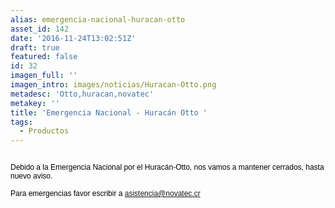 ```yaml
---
alias: emergencia-nacional-huracan-otto
asset_id: 142
date: '2016-11-24T13:02:51Z'
draft: true
featured: false
id: 32
imagen_full: ''
imagen_intro: images/noticias/Huracan-Otto.png
metadesc: 'Otto,huracan,novatec'
metakey: ''
title: 'Emergencia Nacional - Huracán Otto '
tags:
  - Productos
---
```



<p><img src="images/noticias/NInews.jpg" alt="" /></p>
<p><span style="color: #000000; font-family: Helvetica; font-size: 12px;">Debido a la Emergencia Nacional por el Huracán-Otto, nos vamos a mantener cerrados, hasta nuevo aviso.  </span></p>
<div style="color: #000000; font-family: Helvetica; font-size: 12px;">Para emergencias favor escribir a <a href="mailto:asistencia@novatec.cr">asistencia@novatec.cr</a></div>
<div style="color: #000000; font-family: Helvetica; font-size: 12px;"> </div>
<div style="color: #000000; font-family: Helvetica; font-size: 12px;"> </div>
<!--more-->
